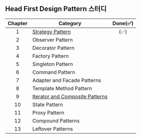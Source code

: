 ## Head First Design Pattern 스터디


| Chapter 	| Category                                                                                                          	| Done(:white_check_mark:) 	|
|:-------:	|-------------------------------------------------------------------------------------------------------------------	|:------------------------:	|
|    1    	| [Strategy Pattern](https://github.com/sgc109/design-pattern-study/tree/master/01-Strategy-Pattern)                	|   (:white_check_mark:)   	|
|    2    	| Observer Pattern                                                                                                  	|                          	|
|    3    	| Decorator Pattern                                                                                                 	|                          	|
|    4    	| Factory Pattern                                                                                                   	|                          	|
|    5    	| Singleton Pattern                                                                                                 	|                          	|
|    6    	| Command Pattern                                                                                                   	|                          	|
|    7    	| Adapter and Facade Patterns                                                                                       	|                          	|
|    8    	| Template Method Pattern                                                                                           	|                          	|
|    9    	| [Iterator and Composite Patterns](                                                                              ) 	|                          	|
|    10   	| State Pattern                                                                                                     	|                          	|
|    11   	| Proxy Pattern                                                                                                     	|                          	|
|    12   	| Compound Patterns                                                                                                 	|                          	|
|    13   	| Leftover Patterns                                                                                                 	|                          	|
